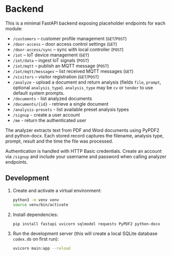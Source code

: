 # Backend

This is a minimal FastAPI backend exposing placeholder endpoints for each module:

- `/customers` – customer profile management (`GET`/`POST`)
- `/door-access` – door access control settings (`GET`)
- `/door-access/sync` – sync with local controller (`POST`)
- `/iot` – IoT device management (`GET`)
- `/iot/data` – ingest IoT signals (`POST`)
- `/iot/mqtt` – publish an MQTT message (`POST`)
- `/iot/mqtt/messages` – list received MQTT messages (`GET`)
- `/visitors` – visitor registration (`GET`/`POST`)
- `/analyze` - upload a document and return analysis (fields `file`, `prompt`,
  optional `analysis_type`). `analysis_type` may be `cv` or `tender` to use
  default system prompts.
- `/documents` - list analyzed documents
- `/documents/{id}` - retrieve a single document
- `/analysis-presets` - list available preset analysis types
- `/signup` - create a user account
- `/me` - return the authenticated user

The analyzer extracts text from PDF and Word documents using PyPDF2 and
python-docx. Each stored record captures the filename, analysis type,
prompt, result and the time the file was processed.

Authentication is handled with HTTP Basic credentials. Create an account via
`/signup` and include your username and password when calling analyzer
endpoints.

## Development

1. Create and activate a virtual environment:
   ```bash
   python3 -m venv venv
   source venv/bin/activate
   ```
2. Install dependencies:
   ```bash
   pip install fastapi uvicorn sqlmodel requests PyPDF2 python-docx
   ```
3. Run the development server (this will create a local SQLite
   database `codex.db` on first run):
   ```bash
   uvicorn main:app --reload
   ```
